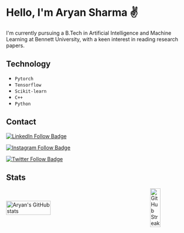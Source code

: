 <h1>Hello, I'm Aryan Sharma ✌️</h1>
<p>I'm currently pursuing a B.Tech in Artificial Intelligence and Machine Learning at Bennett University, with a keen interest in reading research papers.</p>

<h2>Technology</h2>
<ul>
  <li><code>Pytorch</code></li>
  <li><code>Tensorflow</code></li>
  <li><code>Scikit-learn</code></li>
  <li><code>C++</code></li>
  <li><code>Python</code></li>
</ul>

<h2>Contact</h2> 
<p>
  <a href="https://linkedin.com/" target="_blank">
    <img src="https://img.shields.io/badge/Follow-0A66C2?style=flat&logo=Linkedin&logoColor=white" alt="LinkedIn Follow Badge"/>
  </a>
</p>
<p>
  <a href="https://instagram.com/aryxnshxrmx" target="_blank">
    <img src="https://img.shields.io/badge/Follow%20%40aryxnshxrmx-833AB4?style=flat&logo=instagram&logoColor=white" alt="Instagram Follow Badge"/>
  </a>
</p>
<p>
  <a href="https://twitter.com/@Aryxnshxrmx" target="_blank">
    <img src="https://img.shields.io/twitter/follow/Aryxnshxrmx?style=social" alt="Twitter Follow Badge"/>
  </a>
</p>

<h2>Stats</h2>
<div style="display: flex; justify-content: space-between; align-items: center;">
  <img src="https://github-readme-stats.vercel.app/api?username=duharyan&show_icons=true&theme=dark" alt="Aryan's GitHub stats" style="width: 49%;"/>
  <a href="https://git.io/streak-stats">
    <img src="https://streak-stats.demolab.com/?user=duharyan&theme=dark" alt="GitHub Streak" style="width: 50%;"/>
  </a>
</div>
